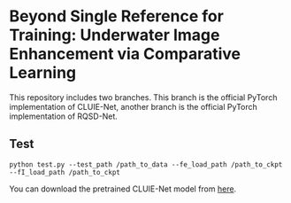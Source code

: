 # Beyond Single Reference for Training: Underwater Image Enhancement via Comparative Learning
This repository includes two branches. This branch is the official PyTorch implementation of CLUIE-Net, another branch is the official PyTorch implementation of RQSD-Net.

## Test
```
python test.py --test_path /path_to_data --fe_load_path /path_to_ckpt --fI_load_path /path_to_ckpt 
```
You can download the pretrained CLUIE-Net model from [here](https://drive.google.com/drive/folders/1uecaMgi3hqUy6PXIUUqAJaxkFNPLosAL?usp=sharing).


